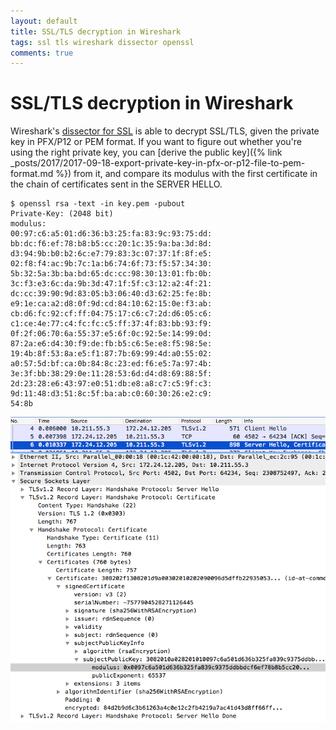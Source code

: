 ```yaml
---
layout: default
title: SSL/TLS decryption in Wireshark
tags: ssl tls wireshark dissector openssl
comments: true
---
```

# SSL/TLS decryption in Wireshark

Wireshark's [dissector for SSL](https://wiki.wireshark.org/SSL) is able to decrypt SSL/TLS, given the private key in PFX/P12 or PEM format. If you want to figure out whether you're using the right private key, you can [derive the public key]({% link _posts/2017/2017-09-18-export-private-key-in-pfx-or-p12-file-to-pem-format.md %}) from it, and compare its modulus with the first certificate in the chain of certificates sent in the SERVER HELLO.

```text
$ openssl rsa -text -in key.pem -pubout
Private-Key: (2048 bit)
modulus:
00:97:c6:a5:01:d6:36:b3:25:fa:83:9c:93:75:dd:
bb:dc:f6:ef:78:b8:b5:cc:20:1c:35:9a:ba:3d:8d:
d3:94:9b:b0:b2:6c:e7:79:83:3c:07:37:1f:8f:e5:
02:f8:f4:ac:9b:7c:1a:b6:74:6f:73:f5:57:34:30:
5b:32:5a:3b:ba:bd:65:dc:cc:98:30:13:01:fb:0b:
3c:f3:e3:6c:da:9b:3d:47:1f:5f:c3:12:a2:4f:21:
dc:cc:39:90:9d:83:05:b3:06:40:d3:62:25:fe:8b:
e9:1e:ca:a2:d8:0f:9d:cd:84:10:62:15:0e:f3:ab:
cb:d6:fc:92:cf:ff:04:75:17:c6:c7:2d:d6:05:c6:
c1:ce:4e:77:c4:fc:fc:c5:ff:37:4f:83:bb:93:f9:
0f:2f:06:70:6a:55:37:e5:6f:0c:92:5e:14:99:0d:
87:2a:e6:d4:30:f9:de:fb:b5:c6:5e:e8:f5:98:5e:
19:4b:8f:53:8a:e5:f1:87:7b:69:99:4d:a0:55:02:
a0:57:5d:bf:ca:0b:84:8c:23:ed:f6:e5:7a:97:4b:
3e:3f:bb:38:29:0e:11:28:53:6d:d4:d8:69:88:5f:
2d:23:28:e6:43:97:e0:51:db:e8:a8:c7:c5:9f:c3:
9d:11:48:d3:51:8c:5f:ba:ab:c0:60:30:26:e2:c9:
54:8b
```

![TLS Modulus in Wireshark](/assets/img/wireshark-tls-modulus.png)
